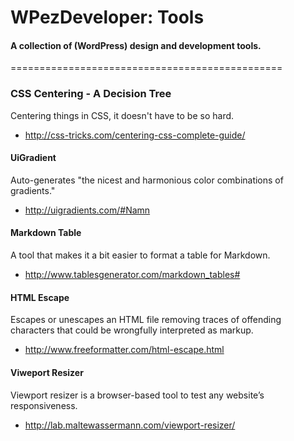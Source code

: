 # WPezDeveloper: Tools

#### A collection of (WordPress) design and development tools.

===============================================

### CSS Centering - A Decision Tree
Centering things in CSS, it doesn't have to be so hard.
- http://css-tricks.com/centering-css-complete-guide/

#### UiGradient 
Auto-generates "the nicest and harmonious color combinations of gradients."
- http://uigradients.com/#Namn


#### Markdown Table
A tool that makes it a bit easier to format a table for Markdown. 
- http://www.tablesgenerator.com/markdown_tables#


#### HTML Escape
Escapes or unescapes an HTML file removing traces of offending characters that could be wrongfully interpreted as markup.
- http://www.freeformatter.com/html-escape.html


#### Viweport Resizer
Viewport resizer is a browser-based tool to test any website’s responsiveness.
- http://lab.maltewassermann.com/viewport-resizer/
